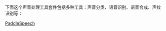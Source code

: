 
下面这个声音处理工具套件包括多种工具：声音分类、语音识别、语音合成、声纹识别等：

[PaddleSpeech](https://github.com/PaddlePaddle/PaddleSpeech)

